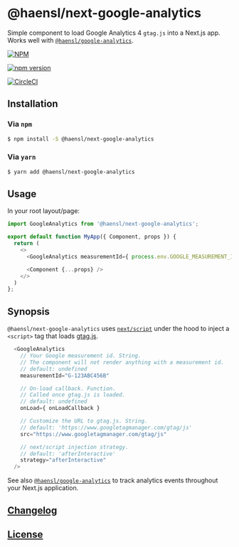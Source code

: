 # @haensl/next-google-analytics

Simple component to load Google Analytics 4 `gtag.js` into a Next.js app. Works well with [`@haensl/google-analytics`](https://www.npmjs.com/package/@haensl/google-analytics).

[![NPM](https://nodei.co/npm/@haensl%2Fnext-google-analytics.png?downloads=true)](https://nodei.co/npm/@haensl%2Fnext-google-analytics/)

[![npm version](https://badge.fury.io/js/@haensl%2Fnext-google-analytics.svg)](http://badge.fury.io/js/@haensl%2Fnext-google-analytics)

[![CircleCI](https://circleci.com/gh/haensl/next-google-analytics.svg?style=svg)](https://circleci.com/gh/haensl/next-google-analytics)

## Installation

### Via `npm`

```bash
$ npm install -S @haensl/next-google-analytics
```

### Via `yarn`

```bash
$ yarn add @haensl/next-google-analytics
```

## Usage

In your root layout/page:

```javascript
import GoogleAnalytics from '@haensl/next-google-analytics';

export default function MyApp({ Component, props }) {
  return (
    <>
      <GoogleAnalytics measurementId={ process.env.GOOGLE_MEASUREMENT_ID } />

      <Component {...props} />
    </>
  )
};
```

## Synopsis

`@haensl/next-google-analytics` uses [`next/script`](https://nextjs.org/docs/pages/api-reference/components/script) under the hood to inject a `<script>` tag that loads [gtag.js](https://support.google.com/analytics/answer/9304153#zippy=%2Cadd-the-google-tag-directly-to-your-web-pages).

```javascript
  <GoogleAnalytics
    // Your Google measurement id. String.
    // The component will not render anything with a measurement id.
    // default: undefined
    measurementId="G-123ABC456B"

    // On-load callback. Function.
    // Called once gtag.js is loaded.
    // default: undefined
    onLoad={ onLoadCallback }

    // Customize the URL to gtag.js. String.
    // default: 'https://www.googletagmanager.com/gtag/js'
    src="https://www.googletagmanager.com/gtag/js"

    // next/script injection strategy.
    // default: 'afterInteractive'
    strategy="afterInteractive"
  />
```

See also [`@haensl/google-analytics`](https://www.npmjs.com/package/@haensl/google-analytics) to track analytics events throughout your Next.js application.

## [Changelog](CHANGELOG.md)

## [License](LICENSE)
